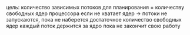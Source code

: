 цель: количество зависимых потоков для планирования = количеству свободных ядер процессора
если не хватает ядер -> потоки не запускаются, пока не наберется достаточное количество свободных ядер
каждый поток держится за ядро пока не закончит свою работу